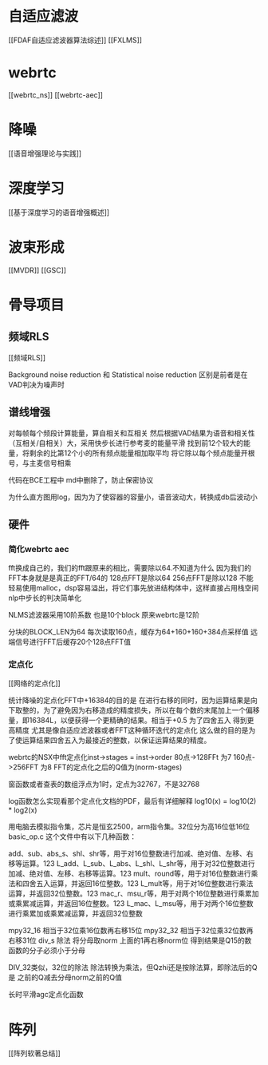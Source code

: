 # 自适应滤波
[[FDAF自适应滤波器算法综述]]
[[FXLMS]]
# webrtc
[[webrtc_ns]]
[[webrtc-aec]]

# 降噪

[[语音增强理论与实践]]

# 深度学习

[[基于深度学习的语音增强概述]]

# 波束形成

[[MVDR]]
[[GSC]]

# 骨导项目

## 频域RLS

[[频域RLS]]

Background noise reduction 和 Statistical noise reduction 区别是前者是在VAD判决为噪声时

## 谱线增强

对每帧每个频段计算能量，算自相关和互相关
然后根据VAD结果为语音和相关性（互相关/自相关）大，采用快步长进行参考麦的能量平滑
找到前12个较大的能量，将剩余的比第12个小的所有频点能量相加取平均
将它除以每个频点能量开根号，与主麦信号相乘

代码在BCE工程中  md中删除了，防止保密协议

为什么直方图用log，因为为了使容器的容量小，语音波动大，转换成db后波动小

## 硬件

### 简化webrtc aec

fft换成自己的，我们的fft跟原来的相比，需要除以64.不知道为什么 因为我们的FFT本身就是是真正的FFT/64的 128点FFT是除以64  256点FFT是除以128
不能轻易使用malloc，dsp容易溢出，将它们事先放进结构体中，这样直接占用栈空间
nlp中步长的判决简单化

NLMS滤波器采用10阶系数 也是10个block  原来webrtc是12阶


分块的BLOCK_LEN为64
每次读取160点，缓存为64+160+160+384点采样值
远端信号进行FFT后缓存20个128点FFT值

### 定点化

[[网络的定点化]]

统计降噪的定点化FFT中+16384的目的是  在进行右移的同时，因为运算结果是向下取整的，为了避免因为右移造成的精度损失，所以在每个数的末尾加上一个偏移量，即16384L，以便获得一个更精确的结果。相当于+0.5 为了四舍五入 得到更高精度 尤其是像自适应滤波器或者FFT这种循环迭代的定点化  这么做的目的是为了使运算结果四舍五入为最接近的整数，以保证运算结果的精度。

webrtc的NSX中fft定点化inst->stages = inst->order 80点->128FFt 为7 160点->256FFT 为8
FFT的定点化之后的Q值为(norm-stages)

窗函数或者查表的数组浮点为1时，定点为32767，不是32768

log函数怎么实现看那个定点化文档的PDF，最后有详细解释
log10(x) = log10(2) *  log2(x)

用电脑去模拟指令集，芯片是恒玄2500，arm指令集。32位分为高16位低16位
basic_op.c 这个文件中有以下几种函数：

add、sub、abs_s、shl、shr等，用于对16位整数进行加减、绝对值、左移、右移等运算。123
L_add、L_sub、L_abs、L_shl、L_shr等，用于对32位整数进行加减、绝对值、左移、右移等运算。123
mult、round等，用于对16位整数进行乘法和四舍五入运算，并返回16位整数。123
L_mult等，用于对16位整数进行乘法运算，并返回32位整数。123
mac_r、msu_r等，用于对两个16位整数进行乘累加或乘累减运算，并返回16位整数。123
L_mac、L_msu等，用于对两个16位整数进行乘累加或乘累减运算，并返回32位整数

mpy32_16 相当于32位乘16位数再右移15位
mpy32_32 相当于32位乘32位数再右移31位
div_s 除法 将分母取norm 上面的1再右移norm位 得到结果是Q15的数 函数的分子必须小于分母

DIV_32类似，32位的除法
除法转换为乘法，但Qzhi还是按除法算，即除法后的Q 是 之前的Q减去分母norm之前的Q值

长时平滑agc定点化函数
# 阵列

[[阵列软著总结]]
